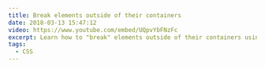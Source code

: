 ```yaml
---
title: Break elements outside of their containers
date: 2018-03-13 15:47:12
video: https://www.youtube.com/embed/UQpvYbFNzFc
excerpt: Learn how to "break" elements outside of their containers using the :not selector.
tags:
  - CSS
---
```

